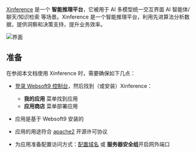 [Xinference](https://inference.readthedocs.io/) 是一个 **智能推理平台**，它被用于 AI 多模型统一交互界面 AI 智能体/聊天/知识检索  等场景。Xinference 是一个智能推理平台，利用先进算法分析数据，提供洞察和决策支持，提升业务效率。


![界面](http://libs.websoft9.com/Websoft9/DocsPicture/zh/xinference/xinference-gui-websoft9.png)


## 准备

在参阅本文档使用 Xinference 时，需要确保如下几点：

- [登录 Websoft9 控制台](./login-console)，然后找到（或安装）Xinference：
  - **我的应用** 菜单找到应用 
  - **应用商店** 菜单部署应用

- 应用是基于 Websoft9 安装的


- 应用的用途符合 [apache2](https://opensource.org/licenses/Apache-2.0) 开源许可协议


- 为应用准备配置访问方式：[配置域名](./domain-set) 或 **服务器安全组**开启网外端口